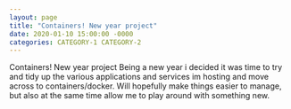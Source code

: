 ```yaml
---
layout: page
title: "Containers! New year project"
date: 2020-01-10 15:00:00 -0000
categories: CATEGORY-1 CATEGORY-2
---
```


Containers! New year project
Being a new year i decided it was time to try and tidy up the various applications and services im hosting and move across to containers/docker. Will hopefully make things easier to manage, but also at the same time allow me to play around with something new.
